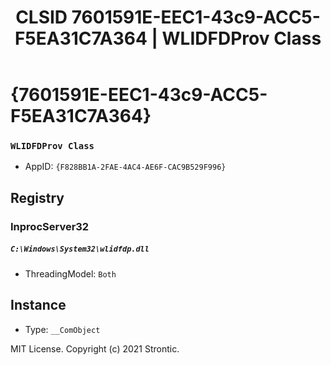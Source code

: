 ﻿---
title: "CLSID 7601591E-EEC1-43c9-ACC5-F5EA31C7A364 | WLIDFDProv Class"
excerpt: What is COM-Object CLSID 7601591E-EEC1-43c9-ACC5-F5EA31C7A364?
---

# {7601591E-EEC1-43c9-ACC5-F5EA31C7A364}

### `WLIDFDProv Class`
* AppID: `{F828BB1A-2FAE-4AC4-AE6F-CAC9B529F996}`

## Registry


### InprocServer32

##### `C:\Windows\System32\wlidfdp.dll`
* ThreadingModel: `Both`

## Instance

* Type: `__ComObject`

MIT License. Copyright (c) 2021 Strontic.



